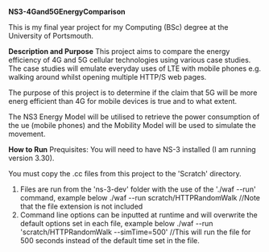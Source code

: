 **NS3-4Gand5GEnergyComparison**

This is my final year project for my Computing (BSc) degree at the University of Portsmouth.

**Description and Purpose**
This project aims to compare the energy efficiency of 4G and 5G cellular technologies using various case studies. The case studies will emulate everyday uses of LTE with mobile phones e.g. walking around whilst opening multiple HTTP/S web pages.

The purpose of this project is to determine if the claim that 5G will be more energ efficient than 4G for mobile devices is true and to what extent.

The NS3 Energy Model will be utilised to retrieve the power consumption of the ue (mobile phones) and the Mobility Model will be used to simulate the movement.

**How to Run**
Prequisites: You will need to have NS-3 installed (I am running version 3.30).

You must copy the .cc files from this project to the 'Scratch' directory.
1. Files are run from the 'ns-3-dev' folder with the use of the './waf --run' command, example below
  ./waf --run scratch/HTTPRandomWalk //Note that the file extension is not included
2. Command line options can be inputted at runtime and will overwrite the default options set in each file, example below
  ./waf --run 'scratch/HTTPRandomWalk --simTime=500' //This will run the file for 500 seconds instead of the default time set in the file.
